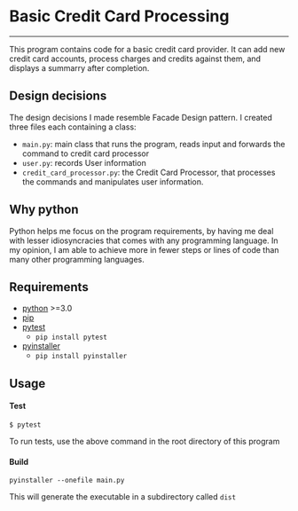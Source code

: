 # Basic Credit Card Processing

---

This program contains code for a basic credit card provider. It can add new credit card accounts, process charges and credits against them, and displays a summarry after completion.


## Design decisions

The design decisions I made resemble Facade Design pattern. I created three files each containing a class: 
- `main.py`: main class that runs the program, reads input and forwards the command to credit card processor 
- `user.py`: records User information
- `credit_card_processor.py`: the Credit Card Processor, that processes the commands and manipulates user information. 

## Why python

Python helps me focus on the program requirements, by having me deal with lesser idiosyncracies that comes with any programming language. In my opinion, I am able to achieve more in fewer steps or lines of code than many other programming languages.

## Requirements

- [python](https://www.python.org/) >=3.0
- [pip](https://pip.pypa.io/en/stable/)
- [pytest](https://docs.pytest.org/en/stable/)
  - `pip install pytest`
- [pyinstaller](https://www.pyinstaller.org/)
  - `pip install pyinstaller`
  
## Usage

#### Test
```
$ pytest
```
To run tests, use the above command in the root directory of this program

#### Build
```
pyinstaller --onefile main.py
```
This will generate the executable in a subdirectory called `dist`

